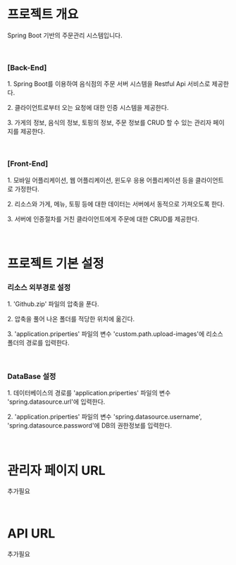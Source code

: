 <h1>프로젝트 개요</h1>
<p>Spring Boot 기반의 주문관리 시스템입니다.</p><br>

<h3>[Back-End]</h3>
<p>1. Spring Boot를 이용하여 음식점의 주문 서버 시스템을 Restful Api 서비스로 제공한다.</p>
<p>2. 클라이언트로부터 오는 요청에 대한 인증 시스템을 제공한다.</p>
<p>3. 가게의 정보, 음식의 정보, 토핑의 정보, 주문 정보를 CRUD 할 수 있는 관리자 페이지를 제공한다.</p><br>

<h3>[Front-End]</h3>
<p>1. 모바일 어플리케이션, 웹 어플리케이션, 윈도우 응용 어플리케이션 등을 클라이언트로 가정한다.</p>
<p>2. 리소스와 가게, 메뉴, 토핑 등에 대한 데이터는 서버에서 동적으로 가져오도록 한다.</p>
<p>3. 서버에 인증절차를 거친 클라이언트에게 주문에 대한 CRUD를 제공한다.</p><br>

<h1>프로젝트 기본 설정</h1>

<h3>리소스 외부경로 설정</h3>
<p>1. 'Github.zip' 파일의 압축을 푼다.</p>
<p>2. 압축을 풀어 나온 폴더를 적당한 위치에 옮긴다.</p>
<p>3. 'application.priperties' 파일의 변수 'custom.path.upload-images'에 리소스 폴더의 경로를 입력한다.</p><br>

<h3>DataBase 설정</h3>
<p>1. 데이터베이스의 경로를 'application.priperties' 파일의 변수 'spring.datasource.url'에 입력한다.</p>
<p>2. 'application.priperties' 파일의 변수 'spring.datasource.username', 'spring.datasource.password'에 DB의 권한정보를 입력한다.</p><br>

<h1>관리자 페이지 URL</h1>
<p>추가필요</p><br>

<h1>API URL</h1>
<p>추가필요</p>
